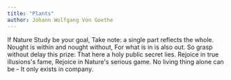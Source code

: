 ```yaml
---
title: "Plants"
author: Johann Wolfgang Von Goethe
---
```


If Nature Study be your goal,
Take note: a single part reflects the whole.
Nought is within and nought without,
For what is in is also out.
So grasp without delay this prize:
That here a holy public secret lies.
Rejoice in true illusions's fame,
Rejoice in Nature's serious game.
No living thing alone can be - 
It only exists in company. 

